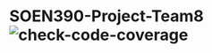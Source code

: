 # SOEN390-Project-Team8 ![check-code-coverage](https://img.shields.io/badge/code--coverage-58.68%25-red)